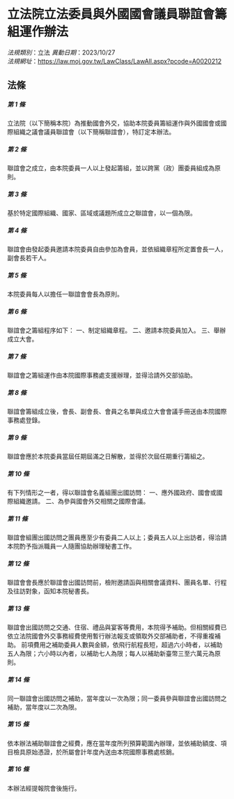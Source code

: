 # 立法院立法委員與外國國會議員聯誼會籌組運作辦法

*法規類別*：立法
*異動日期*：2023/10/27  
*法規網址*：https://law.moj.gov.tw/LawClass/LawAll.aspx?pcode=A0020212



## 法條
##### 第 1 條
立法院（以下簡稱本院）為推動國會外交，協助本院委員籌組運作與外國國會或國際組織之議會議員聯誼會（以下簡稱聯誼會），特訂定本辦法。

##### 第 2 條
聯誼會之成立，由本院委員一人以上發起籌組，並以跨黨（政）團委員組成為原則。

##### 第 3 條
基於特定國際組織、國家、區域或議題所成立之聯誼會，以一個為限。

##### 第 4 條
聯誼會由發起委員邀請本院委員自由參加為會員，並依組織章程所定置會長一人，副會長若干人。

##### 第 5 條
本院委員每人以擔任一聯誼會會長為原則。

##### 第 6 條
聯誼會之籌組程序如下：
一、制定組織章程。
二、邀請本院委員加入。
三、舉辦成立大會。

##### 第 7 條
聯誼會之籌組運作由本院國際事務處支援辦理，並得洽請外交部協助。

##### 第 8 條
聯誼會籌組成立後，會長、副會長、會員之名單與成立大會會議手冊送由本院國際事務處登錄。

##### 第 9 條
聯誼會應於本院委員當屆任期屆滿之日解散，並得於次屆任期重行籌組之。

##### 第 10 條
有下列情形之一者，得以聯誼會名義組團出國訪問：
一、應外國政府、國會或國際組織邀請。
二、為參與國會外交相關之國際會議。

##### 第 11 條
聯誼會組團出國訪問之團員應至少有委員二人以上；委員五人以上出訪者，得洽請本院酌予指派職員一人隨團協助辦理秘書工作。

##### 第 12 條
聯誼會會長應於聯誼會出國訪問前，檢附邀請函與相關會議資料、團員名單、行程及往訪對象，函知本院秘書長。

##### 第 13 條
聯誼會出國訪問之交通、住宿、禮品與宴客等費用，本院得予補助。但相關經費已依立法院國會外交事務經費使用暫行辦法報支或領取外交部補助者，不得重複補助。
前項費用之補助委員人數與金額，依飛行航程長短，超過六小時者，以補助五人為限；六小時以內者，以補助七人為限；每人以補助新臺幣三至六萬元為原則。

##### 第 14 條
同一聯誼會出國訪問之補助，當年度以一次為限；同一委員參與聯誼會出國訪問之補助，當年度以二次為限。

##### 第 15 條
依本辦法補助聯誼會之經費，應在當年度所列預算範圍內辦理，並依補助額度、項目檢具原始憑證，於所屬會計年度內送由本院國際事務處核銷。

##### 第 16 條
本辦法經提報院會後施行。


